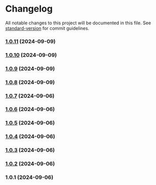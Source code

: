 # Changelog

All notable changes to this project will be documented in this file. See [standard-version](https://github.com/conventional-changelog/standard-version) for commit guidelines.

### [1.0.11](https://github.com/asmartbear/status/compare/v1.0.10...v1.0.11) (2024-09-09)



### [1.0.10](https://github.com/asmartbear/status/compare/v1.0.9...v1.0.10) (2024-09-09)



### [1.0.9](https://github.com/asmartbear/status/compare/v1.0.8...v1.0.9) (2024-09-09)



### [1.0.8](https://github.com/asmartbear/status/compare/v1.0.7...v1.0.8) (2024-09-09)



### [1.0.7](https://github.com/asmartbear/status/compare/v1.0.6...v1.0.7) (2024-09-06)



### [1.0.6](https://github.com/asmartbear/status/compare/v1.0.5...v1.0.6) (2024-09-06)



### [1.0.5](https://github.com/asmartbear/status/compare/v1.0.4...v1.0.5) (2024-09-06)



### [1.0.4](https://github.com/asmartbear/status/compare/v1.0.3...v1.0.4) (2024-09-06)



### [1.0.3](https://github.com/asmartbear/status/compare/v1.0.2...v1.0.3) (2024-09-06)



### [1.0.2](https://github.com/asmartbear/status/compare/v1.0.1...v1.0.2) (2024-09-06)



### 1.0.1 (2024-09-06)
